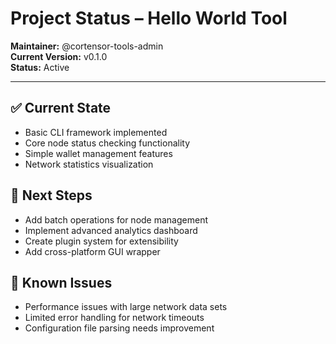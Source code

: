 # Project Status – Hello World Tool

**Maintainer:** @cortensor-tools-admin  
**Current Version:** v0.1.0  
**Status:** Active

---

## ✅ Current State

- Basic CLI framework implemented
- Core node status checking functionality
- Simple wallet management features
- Network statistics visualization

## 🔧 Next Steps

- Add batch operations for node management
- Implement advanced analytics dashboard
- Create plugin system for extensibility
- Add cross-platform GUI wrapper

## 🐞 Known Issues

- Performance issues with large network data sets
- Limited error handling for network timeouts
- Configuration file parsing needs improvement
